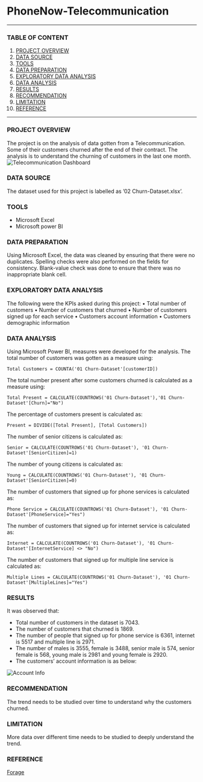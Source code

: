 # PhoneNow-Telecommunication

---
### TABLE OF CONTENT
1. [PROJECT OVERVIEW](#project-overview)
2. [DATA SOURCE](#data-source)
3. [TOOLS](#tools)
4. [DATA PREPARATION](#data-preparation)
5. [EXPLORATORY DATA ANALYSIS](#exploratory-data-analysis)
6. [DATA ANALYSIS](#data-analysis)
7. [RESULTS](#results)
8. [RECOMMENDATION](#recommendation)
9. [LIMITATION](#limitation)
10. [REFERENCE](#reference)
---

### PROJECT OVERVIEW

The project is on the analysis of data gotten from a Telecommunication. Some of their customers churned after the end of their contract. The analysis is to understand the churning of customers in the last one month.
![Telecommunication Dashboard](https://github.com/tochukwu619/PhoneNow-Telecommunication/assets/125865918/0c4c3491-27e6-4572-98f2-bb745bb9975f)

### DATA SOURCE

The dataset used for this project is labelled as ’02 Churn-Dataset.xlsx’.

### TOOLS

-	Microsoft Excel
-	Microsoft power BI

### DATA PREPARATION

Using Microsoft Excel, the data was cleaned by ensuring that there were no duplicates. Spelling checks were also performed on the fields for consistency. Blank-value check was done to ensure that there was no inappropriate blank cell.

### EXPLORATORY DATA ANALYSIS

The following were the KPIs asked during this project:
•	Total number of customers
•	Number of customers that churned
•	Number of customers signed up for each service
•	Customers account information
•	Customers demographic information

### DATA ANALYSIS

Using Microsoft Power BI, measures were developed for the analysis. The total number of customers was gotten as a measure using:
```
Total Customers = COUNTA('01 Churn-Dataset'[customerID]) 
```

The total number present after some customers churned is calculated as a measure using:
```
Total Present = CALCULATE(COUNTROWS('01 Churn-Dataset'),'01 Churn-Dataset'[Churn]="No")
```

The percentage of customers present is calculated as:
```
Present = DIVIDE([Total Present], [Total Customers])
```

The number of senior citizens is calculated as:
```
Senior = CALCULATE(COUNTROWS('01 Churn-Dataset'), '01 Churn-Dataset'[SeniorCitizen]=1) 
```

The number of young citizens is calculated as:
```
Young = CALCULATE(COUNTROWS('01 Churn-Dataset'), '01 Churn-Dataset'[SeniorCitizen]=0) 
```

The number of customers that signed up for phone services is calculated as:
```
Phone Service = CALCULATE(COUNTROWS('01 Churn-Dataset'), '01 Churn-Dataset'[PhoneService]="Yes")
```

The number of customers that signed up for internet service is calculated as:
```
Internet = CALCULATE(COUNTROWS('01 Churn-Dataset'), '01 Churn-Dataset'[InternetService] <> "No")
```

The number of customers that signed up for multiple line service is calculated as:
```
Multiple Lines = CALCULATE(COUNTROWS('01 Churn-Dataset'), '01 Churn-Dataset'[MultipleLines]="Yes") 
```
 

### RESULTS

It was observed that:
-	Total number of customers in the dataset is 7043.
-	The number of customers that churned is 1869.
-	The number of people that signed up for phone service is 6361, internet is 5517 and multiple line is 2971.
-	The number of males is 3555, female is 3488, senior male is 574, senior female is 568, young male is 2981 and young female is 2920.
-	The customers’ account information is as below:
  
![Account Info](https://github.com/tochukwu619/PhoneNow-Telecommunication/assets/125865918/d824ee3e-394b-421a-aa45-4d38a8f94741)


### RECOMMENDATION

The trend needs to be studied over time to understand why the customers churned.

### LIMITATION

More data over different time needs to be studied to deeply understand the trend.

### REFERENCE

[Forage](www.theforage.com)


